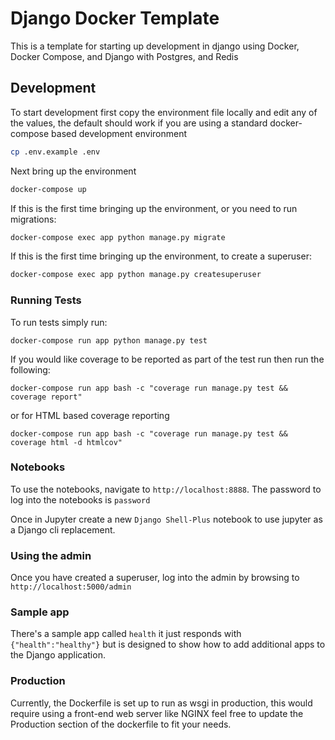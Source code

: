 # Django Docker Template
This is a template for starting up development in django using Docker, Docker Compose, and Django with Postgres, 
and Redis

## Development
To start development first copy the environment file locally and edit any of the values, the default should work 
if you are using a standard docker-compose based development environment
```bash
cp .env.example .env
```

Next bring up the environment
```bash
docker-compose up
```

If this is the first time bringing up the environment, or you need to run migrations:
```bash
docker-compose exec app python manage.py migrate
```

If this is the first time bringing up the environment, to create a superuser:
```bash
docker-compose exec app python manage.py createsuperuser
```

### Running Tests
To run tests simply run:
```
docker-compose run app python manage.py test
```

If you would like coverage to be reported as part of the test run then run the following:
```
docker-compose run app bash -c "coverage run manage.py test && coverage report"
```

or for HTML based coverage reporting
```
docker-compose run app bash -c "coverage run manage.py test && coverage html -d htmlcov"
```

### Notebooks
To use the notebooks, navigate to `http://localhost:8888`. The password to log into the notebooks is
`password`

Once in Jupyter create a new `Django Shell-Plus` notebook to use jupyter as a Django cli replacement.

### Using the admin
Once you have created a superuser, log into the admin by browsing to `http://localhost:5000/admin`

### Sample app
There's a sample app called `health` it just responds with `{"health":"healthy"}` but is designed to show how to add
additional apps to the Django application.

### Production
Currently, the Dockerfile is set up to run as wsgi in production, this would require using a front-end web server like 
NGINX feel free to update the Production section of the dockerfile to fit your needs.
